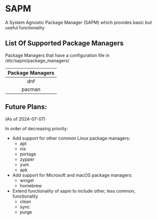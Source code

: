 # SAPM

A System Agnostic Package Manager (SAPM) which provides basic but useful functionality

## List Of Supported Package Managers

Package Managers that have a configuration file in /etc/sapm/package_managers/

| Package Managers |
| :--------------: |
|       dnf        |
|      pacman      |

## Future Plans:
(As of 2024-07-07)

In order of decreasing priority:

* Add support for other common Linux package managers: 
  * apt
  * nix
  * portage
  * zypper
  * yum
  * apk
* Add support for Microsoft and macOS package managers:
  * winget
  * homebrew
* Extend functionality of sapm to include other, less common, functionality
  * clean
  * sync
  * purge
